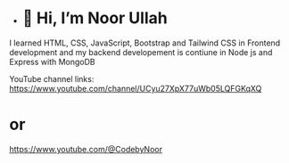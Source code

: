 - # 👋 Hi, I’m Noor Ullah

I learned HTML, CSS, JavaScript, Bootstrap and Tailwind CSS in Frontend development and my backend developement is contiune in Node js and Express with MongoDB

YouTube channel links: 
https://www.youtube.com/channel/UCyu27XpX77uWb05LQFGKqXQ   
# or
https://www.youtube.com/@CodebyNoor


